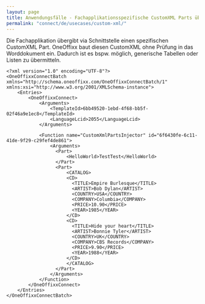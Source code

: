 ```yaml
---
layout: page
title: Anwendungsfälle - Fachapplikationsspezifische CustomXML Parts übernehmen
permalink: "connect/de/usecases/custom-xml/"
---
```


Die Fachapplikation übergibt via Schnittstelle einen spezifischen CustomXML Part. OneOffixx baut diesen CustomXML ohne Prüfung in das Worddokument ein.
Dadurch ist es bspw. möglich, generische Tabellen oder Listen zu übermitteln.

    <?xml version="1.0" encoding="UTF-8"?>
    <OneOffixxConnectBatch xmlns="http://schema.oneoffixx.com/OneOffixxConnectBatch/1" xmlns:xsi="http://www.w3.org/2001/XMLSchema-instance">
    	<Entries>
    		<OneOffixxConnect>
    			<Arguments>
    				<TemplateId>6bb49520-1ebd-4f68-bb5f-02f46a9e1ec8</TemplateId>
    				<LanguageLcid>2055</LanguageLcid>
    			</Arguments>
    
    		    <Function name="CustomXmlPartsInjector" id="6f6430fe-6c11-41de-9f29-c29fef4de861">
    		        <Arguments>
    		          <Part>
    		        	  <HelloWorld>TestTest</HelloWorld>
    		          </Part>
    		          <Part>
    		        	  <CATALOG>
    		        	  <CD>
    		        		<TITLE>Empire Burlesque</TITLE>
    		        		<ARTIST>Bob Dylan</ARTIST>
    		        		<COUNTRY>USA</COUNTRY>
    		        		<COMPANY>Columbia</COMPANY>
    		        		<PRICE>10.90</PRICE>
    		        		<YEAR>1985</YEAR>
    		        	  </CD>
    		        	  <CD>
    		        		<TITLE>Hide your heart</TITLE>
    		        		<ARTIST>Bonnie Tyler</ARTIST>
    		        		<COUNTRY>UK</COUNTRY>
    		        		<COMPANY>CBS Records</COMPANY>
    		        		<PRICE>9.90</PRICE>
    		        		<YEAR>1988</YEAR>
    		        	  </CD>
    		        	  </CATALOG>
    		          </Part>
    		        </Arguments>
    			</Function>
    		</OneOffixxConnect>
    	</Entries>
    </OneOffixxConnectBatch>

